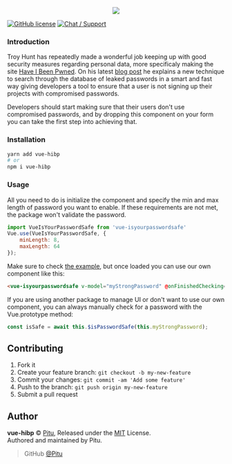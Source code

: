 <div align="center">
	<img src="https://lolisafe.moe/lBEJUz6y.png" />
</div>

[![GitHub license](https://img.shields.io/badge/license-MIT-blue.svg?style=flat-square)](https://raw.githubusercontent.com/Pitu/vue-isyourpasswordsafe/master/LICENSE)
[![Chat / Support](https://img.shields.io/badge/Chat%20%2F%20Support-discord-7289DA.svg?style=flat-square)](https://discord.gg/5g6vgwn)

### Introduction
Troy Hunt has repeatedly made a wonderful job keeping up with good security measures regarding personal data, more specificaly making the site [Have I Been Pwned](https://haveibeenpwned.com). On his latest [blog post](https://www.troyhunt.com/pwned-passwords-in-practice-real-world-examples-of-blocking-the-worst-passwords/) he explains a new technique to search through the database of leaked passwords in a smart and fast way giving developers a tool to ensure that a user is not signing up their projects with compromised passwords.

Developers should start making sure that their users don't use compromised passwords, and by dropping this component on your form you can take the first step into achieving that.

### Installation
```bash
yarn add vue-hibp
# or
npm i vue-hibp
```

### Usage
All you need to do is initialize the component and specify the min and max length of password you want to enable. If these requirements are not met, the package won't validate the password.
```js
import VueIsYourPasswordSafe from 'vue-isyourpasswordsafe'
Vue.use(VueIsYourPasswordSafe, {
    minLength: 8,
    maxLength: 64
});
```

Make sure to check [the example](https://pitu.github.io/vue-isyourpasswordsafe/), but once loaded you can use our own component like this:
```html
<vue-isyourpasswordsafe v-model="myStrongPassword" @onFinishedChecking="isPasswordSafe"/>
```

If you are using another package to manage UI or don't want to use our own component, you can always manually check for a password with the Vue.prototype method:
```js
const isSafe = await this.$isPasswordSafe(this.myStrongPassword);
```

## Contributing

1. Fork it
2. Create your feature branch: `git checkout -b my-new-feature`
3. Commit your changes: `git commit -am 'Add some feature'`
4. Push to the branch: `git push origin my-new-feature`
5. Submit a pull request

## Author

**vue-hibp** © [Pitu](https://github.com/Pitu), Released under the [MIT](https://github.com/Pitu/vue-hibpisyourpasswordsafe/blob/master/LICENSE) License.<br>
Authored and maintained by Pitu.

> GitHub [@Pitu](https://github.com/Pitu)
